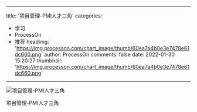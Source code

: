 
---
title: '项目管理-PMI人才三角'
categories: 
 - 学习
 - ProcessOn
 - 推荐
headimg: 'https://img.processon.com/chart_image/thumb/60ea7a4b0e3e7478e61dc660.png'
author: ProcessOn
comments: false
date: 2022-01-30 15:20:27
thumbnail: 'https://img.processon.com/chart_image/thumb/60ea7a4b0e3e7478e61dc660.png'
---

<div>   
<img class="thumb" alt="项目管理-PMI人才三角" src="https://img.processon.com/chart_image/thumb/60ea7a4b0e3e7478e61dc660.png" referrerpolicy="no-referrer">
<p>项目管理-PMI人才三角</p>  
</div>
            